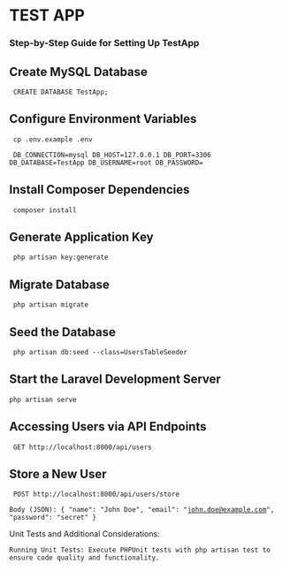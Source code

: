 <h1>TEST APP </h1>

<h3>Step-by-Step Guide for Setting Up TestApp
</h3>

## Create MySQL Database

<code> CREATE DATABASE TestApp;</code>

## Configure Environment Variables

<code> cp .env.example .env</code>

<code> DB_CONNECTION=mysql
DB_HOST=127.0.0.1
DB_PORT=3306
DB_DATABASE=TestApp
DB_USERNAME=root
DB_PASSWORD=</code>

## Install Composer Dependencies

<code> composer install</code>

## Generate Application Key

<code> php artisan key:generate</code>

## Migrate Database

<code> php artisan migrate</code>

## Seed the Database

<code> php artisan db:seed --class=UsersTableSeeder</code>

## Start the Laravel Development Server

<code>php artisan serve</code>

## Accessing Users via API Endpoints

<code> GET http://localhost:8000/api/users</code>

## Store a New User

<code> POST http://localhost:8000/api/users/store</code>

<code>Body (JSON):
{
    "name": "John Doe",
    "email": "john.doe@example.com",
    "password": "secret"
}</code>




Unit Tests and Additional Considerations:

    Running Unit Tests: Execute PHPUnit tests with php artisan test to ensure code quality and functionality.

